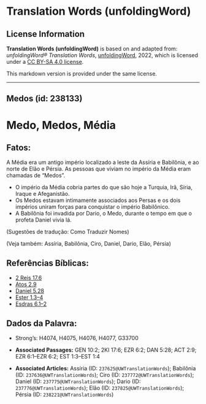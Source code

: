 # Translation Words (unfoldingWord)

## License Information

**Translation Words (unfoldingWord)** is based on and adapted from: _unfoldingWord® Translation Words_, [unfoldingWord](https://unfoldingword.org/utw), 2022, which is licensed under a [CC BY-SA 4.0 license](https://creativecommons.org/licenses/by-sa/4.0/legalcode.en).

This markdown version is provided under the same license.



--------------------------------

## Medos (id: 238133)

Medo, Medos, Média
==================

Fatos:
------

A Média era um antigo império localizado a leste da Assíria e Babilônia, e ao norte de Elão e Pérsia. As pessoas que viviam no império da Média eram chamadas de “Medos”.

* O império da Média cobria partes do que são hoje a Turquia, Irã, Síria, Iraque e Afeganistão.
* Os Medos estavam intimamente associados aos Persas e os dois impérios uniram forças para conquistar o império Babilônico.
* A Babilônia foi invadida por Dario, o Medo, durante o tempo em que o profeta Daniel vivia lá.

(Sugestões de tradução: Como Traduzir Nomes)

(Veja também: Assíria, Babilônia, Ciro, Daniel, Dario, Elão, Pérsia)

Referências Bíblicas:
---------------------

* [2 Reis 17\.6](https://ref.ly/2Kgs17:6)
* [Atos 2\.9](https://ref.ly/Acts2:9)
* [Daniel 5\.28](https://ref.ly/Dan5:28)
* [Ester 1\.3–4](https://ref.ly/Esth1:3-Esth1:4)
* [Esdras 6\.1–2](https://ref.ly/Ezra6:1-Ezra6:2)

Dados da Palavra:
-----------------

* Strong’s: H4074, H4075, H4076, H4077, G33700

* **Associated Passages:** GEN 10:2; 2KI 17:6; EZR 6:2; DAN 5:28; ACT 2:9; EZR 6:1–EZR 6:2; EST 1:3–EST 1:4
* **Associated Articles:** Assíria (ID: `237625@UWTranslationWords`); Babilônia (ID: `237636@UWTranslationWords`); Ciro (ID: `237772@UWTranslationWords`); Daniel (ID: `237775@UWTranslationWords`); Dario (ID: `237776@UWTranslationWords`); Elão (ID: `237825@UWTranslationWords`); Pérsia (ID: `238221@UWTranslationWords`)

